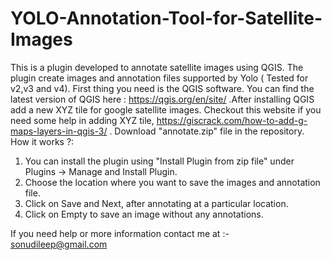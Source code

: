 # YOLO-Annotation-Tool-for-Satellite-Images
This is a plugin developed to annotate satellite images using QGIS. The plugin create images and annotation files supported by Yolo ( Tested for v2,v3 and v4). First thing you need is the QGIS software. You can find the latest version of QGIS here : https://qgis.org/en/site/ .After installing QGIS add a new XYZ tile for google satellite images. Checkout this website if you need some help in adding XYZ tile, https://giscrack.com/how-to-add-g-maps-layers-in-qgis-3/ . Download "annotate.zip" file in the repository. 
How it works ?:
   1. You can install the plugin using "Install Plugin from zip file" under Plugins -> Manage and Install Plugin. 
   2. Choose the location where you want to save the images and annotation file.
   3. Click on Save and Next, after annotating at a particular location.
   4. Click on Empty to save an image without any annotations.

If you need help or more information contact me at :- sonudileep@gmail.com
